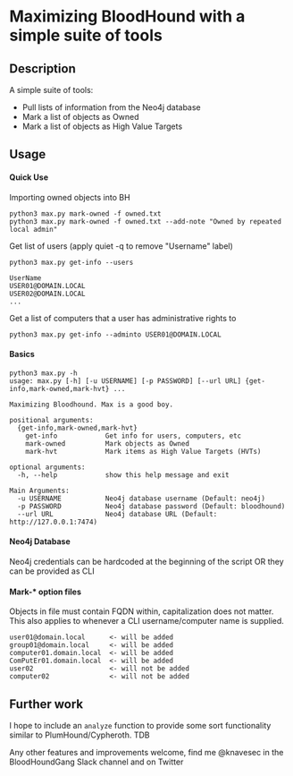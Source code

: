 # Maximizing BloodHound with a simple suite of tools

## Description

A simple suite of tools:
- Pull lists of information from the Neo4j database
- Mark a list of objects as Owned
- Mark a list of objects as High Value Targets

## Usage

#### Quick Use

Importing owned objects into BH
```
python3 max.py mark-owned -f owned.txt
python3 max.py mark-owned -f owned.txt --add-note "Owned by repeated local admin"
```

Get list of users (apply quiet -q to remove "Username" label)
```
python3 max.py get-info --users

UserName
USER01@DOMAIN.LOCAL
USER02@DOMAIN.LOCAL
...
```

Get a list of computers that a user has administrative rights to
```
python3 max.py get-info --adminto USER01@DOMAIN.LOCAL
```

#### Basics

```
python3 max.py -h
usage: max.py [-h] [-u USERNAME] [-p PASSWORD] [--url URL] {get-info,mark-owned,mark-hvt} ...

Maximizing Bloodhound. Max is a good boy.

positional arguments:
  {get-info,mark-owned,mark-hvt}
    get-info            Get info for users, computers, etc
    mark-owned          Mark objects as Owned
    mark-hvt            Mark items as High Value Targets (HVTs)

optional arguments:
  -h, --help            show this help message and exit

Main Arguments:
  -u USERNAME           Neo4j database username (Default: neo4j)
  -p PASSWORD           Neo4j database password (Default: bloodhound)
  --url URL             Neo4j database URL (Default: http://127.0.0.1:7474)
```

#### Neo4j Database

Neo4j credentials can be hardcoded at the beginning of the script OR they can be provided as CLI

#### Mark-* option files

Objects in file must contain FQDN within, capitalization does not matter. This also applies to whenever a CLI username/computer name is supplied.

```
user01@domain.local      <- will be added
group01@domain.local     <- will be added
computer01.domain.local  <- will be added
ComPutEr01.domain.local  <- will be added
user02                   <- will not be added
computer02               <- will not be added
```

## Further work

I hope to include an `analyze` function to provide some sort functionality similar to PlumHound/Cypheroth. TDB

Any other features and improvements welcome, find me @knavesec in the BloodHoundGang Slack channel and on Twitter
